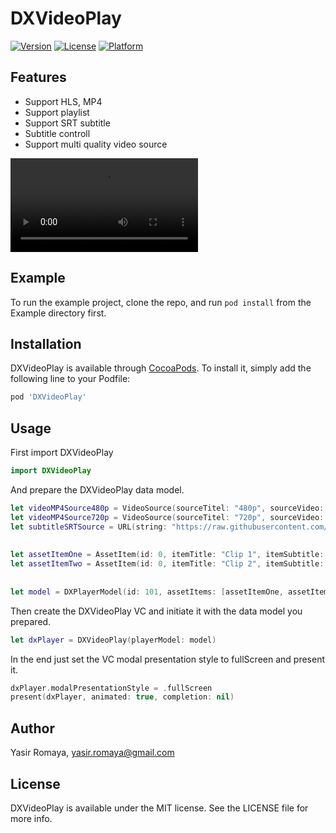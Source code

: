 # DXVideoPlay


[![Version](https://img.shields.io/cocoapods/v/DXVideoPlay.svg?style=flat)](https://cocoapods.org/pods/DXVideoPlay)
[![License](https://img.shields.io/cocoapods/l/DXVideoPlay.svg?style=flat)](https://cocoapods.org/pods/DXVideoPlay)
[![Platform](https://img.shields.io/cocoapods/p/DXVideoPlay.svg?style=flat)](https://cocoapods.org/pods/DXVideoPlay)

## Features

- Support HLS, MP4
- Support playlist
- Support SRT subtitle
- Subtitle controll
- Support multi quality video source

![alt text](https://raw.githubusercontent.com/yasirdx777/DXVideoPlay/Example/DXVideoPlay/preview.mov)

## Example

To run the example project, clone the repo, and run `pod install` from the Example directory first.

## Installation

DXVideoPlay is available through [CocoaPods](https://cocoapods.org). To install
it, simply add the following line to your Podfile:

```ruby
pod 'DXVideoPlay'
```


## Usage

First import DXVideoPlay

```swift
import DXVideoPlay
```

And prepare the DXVideoPlay data model.

```swift
let videoMP4Source480p = VideoSource(sourceTitel: "480p", sourceVideo: URL(string: "http://commondatastorage.googleapis.com/gtv-videos-bucket/sample/BigBuckBunny.mp4")!)
let videoMP4Source720p = VideoSource(sourceTitel: "720p", sourceVideo: URL(string: "http://commondatastorage.googleapis.com/gtv-videos-bucket/sample/BigBuckBunny.mp4")!)
let subtitleSRTSource = URL(string: "https://raw.githubusercontent.com/nick-vanpraet/subtitles-test/master/D20/FHSY/e01.srt")!
        
        
let assetItemOne = AssetItem(id: 0, itemTitle: "Clip 1", itemSubtitle: subtitleSRTSource, itemVideoSources: [videoMP4Source480p, videoMP4Source720p])
let assetItemTwo = AssetItem(id: 0, itemTitle: "Clip 2", itemSubtitle: subtitleSRTSource, itemVideoSources: [videoMP4Source480p, videoMP4Source720p])
        
        
let model = DXPlayerModel(id: 101, assetItems: [assetItemOne, assetItemTwo])
```
Then create the DXVideoPlay VC and initiate it with the data model you prepared.

```swift
let dxPlayer = DXVideoPlay(playerModel: model)
```
In the end just set the VC modal presentation style to fullScreen and present it.

```swift
dxPlayer.modalPresentationStyle = .fullScreen
present(dxPlayer, animated: true, completion: nil)
```

## Author

Yasir Romaya, yasir.romaya@gmail.com

## License

DXVideoPlay is available under the MIT license. See the LICENSE file for more info.
